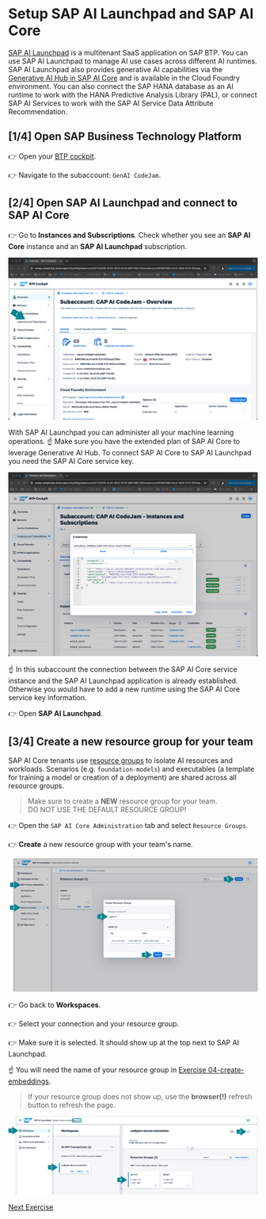 # Setup SAP AI Launchpad and SAP AI Core
[SAP AI Launchpad](https://help.sap.com/docs/ai-launchpad) is a multitenant SaaS application on SAP BTP. You can use SAP AI Launchpad to manage AI use cases across different AI runtimes. SAP AI Launchpad also provides generative AI capabilities via the [Generative AI Hub in SAP AI Core](https://help.sap.com/docs/sap-ai-core/sap-ai-core-service-guide/generative-ai-hub-in-sap-ai-core-7db524ee75e74bf8b50c167951fe34a5) and is available in the Cloud Foundry environment. You can also connect the SAP HANA database as an AI runtime to work with the HANA Predictive Analysis Library (PAL), or connect SAP AI Services to work with the SAP AI Service Data Attribute Recommendation.

## [1/4] Open SAP Business Technology Platform
👉 Open your [BTP cockpit](https://emea.cockpit.btp.cloud.sap/cockpit).

👉 Navigate to the subaccount: `GenAI CodeJam`.

## [2/4] Open SAP AI Launchpad and connect to SAP AI Core
👉 Go to **Instances and Subscriptions**. Check whether you see an **SAP AI Core** instance and an **SAP AI Launchpad** subscription.

![BTP Cockpit](images/btp.png)

With SAP AI Launchpad you can administer all your machine learning operations. ☝️ Make sure you have the extended plan of SAP AI Core to leverage Generative AI Hub. To connect SAP AI Core to SAP AI Launchpad you need the SAP AI Core service key.

![SAP AI Core service key](images/service-key.png)

☝️ In this subaccount the connection between the SAP AI Core service instance and the SAP AI Launchpad application is already established. Otherwise you would have to add a new runtime using the SAP AI Core service key information.

👉 Open **SAP AI Launchpad**.

## [3/4] Create a new resource group for your team
SAP AI Core tenants use [resource groups](https://help.sap.com/docs/sap-ai-core/sap-ai-core-service-guide/resource-groups) to isolate AI resources and workloads. Scenarios (e.g. `foundation-models`)
and executables (a template for training a model or creation of a deployment) are shared across all resource groups.

> Make sure to create a **NEW** resource group for your team.</br> DO NOT USE THE DEFAULT RESOURCE GROUP!

👉 Open the `SAP AI Core Administration` tab and select `Resource Groups`. 

👉 **Create** a new resource group with your team's name.

![SAP AI Launchpad - Recourse Group 1/2](images/resource_group.png)

👉 Go back to **Workspaces**.

👉 Select your connection and your resource group.

👉 Make sure it is selected. It should show up at the top next to SAP AI Launchpad.

☝️ You will need the name of your resource group in [Exercise 04-create-embeddings](04-create-embeddings.ipynb).

> If your resource group does not show up, use the **browser(!)** refresh button to refresh the page.

![SAP AI Launchpad - Recourse Group 2/2](images/resource_group_2.png)

[Next Exercise](01-explore-genai-hub.md)
